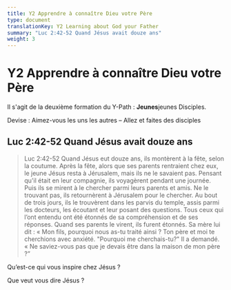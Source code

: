 ```yaml
---
title: Y2 Apprendre à connaître Dieu votre Père
type: document
translationKey: Y2 Learning about God your Father
summary: "Luc 2:42-52 Quand Jésus avait douze ans"
weight: 3
---
```

# Y2 Apprendre à connaître Dieu votre Père

Il s'agit de la deuxième formation du Y-Path : **Jeunes**jeunes Disciples.

Devise : Aimez-vous les uns les autres – Allez et faites des disciples

## Luc 2:42-52 Quand Jésus avait douze ans

>   Luc 2:42-52 Quand Jésus eut douze ans, ils montèrent à la fête, selon la coutume. Après la fête, alors que ses parents rentraient chez eux, le jeune Jésus resta à Jérusalem, mais ils ne le savaient pas. Pensant qu'il était en leur compagnie, ils voyagèrent pendant une journée. Puis ils se mirent à le chercher parmi leurs parents et amis. Ne le trouvant pas, ils retournèrent à Jérusalem pour le chercher. Au bout de trois jours, ils le trouvèrent dans les parvis du temple, assis parmi les docteurs, les écoutant et leur posant des questions. Tous ceux qui l’ont entendu ont été étonnés de sa compréhension et de ses réponses. Quand ses parents le virent, ils furent étonnés. Sa mère lui dit : « Mon fils, pourquoi nous as-tu traité ainsi ? Ton père et moi te cherchions avec anxiété. "Pourquoi me cherchais-tu?" Il a demandé. « Ne saviez-vous pas que je devais être dans la maison de mon père ?”

Qu’est-ce qui vous inspire chez Jésus ?

Que veut vous dire Jésus ?

